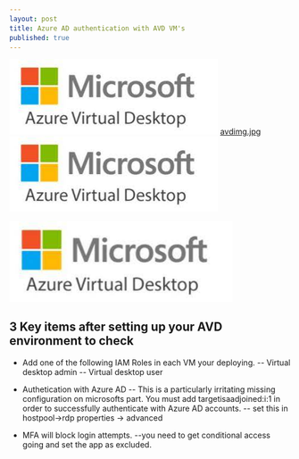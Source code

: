 ```yaml
---
layout: post
title: Azure AD authentication with AVD VM's
published: true
---
```

![avdimg.jpg](../_posts/avdimg.jpg)
[avdimg.jpg](https://github.com/nomoretorgo/nomoretorgo.github.io/blob/master/_posts/avdimg.jpg)
<img src="./_posts/avdimg.jpg" class="img-responsive" alt="">

<img src="./avdimg.jpg" width="400" alt="hi" class="inline"/>

## 3 Key items after setting up your AVD environment to check


- Add one of the following IAM Roles in each VM your deploying.
-- Virtual desktop admin
-- Virtual desktop user


- Authetication with Azure AD
-- This is a particularly irritating missing configuration on microsofts part.  You must add targetisaadjoined:i:1 in order to successfully authenticate with Azure AD accounts.
-- set this in hostpool->rdp properties -> advanced


- MFA will block login attempts.
--you need to get conditional access going and set the app as excluded.
